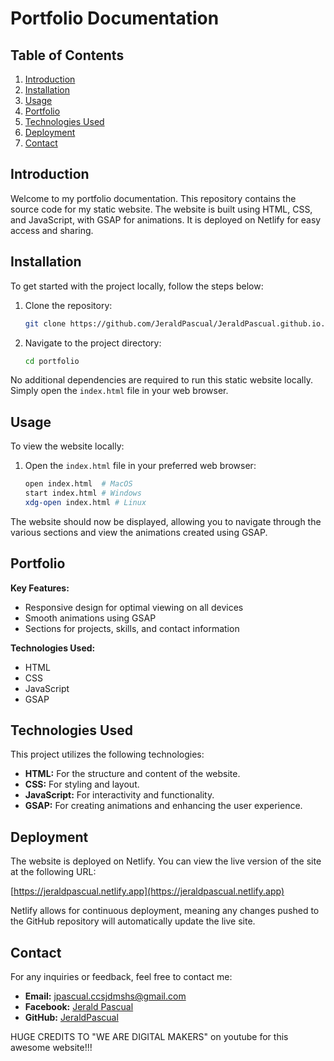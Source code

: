 # Portfolio Documentation

## Table of Contents
1. [Introduction](#introduction)
2. [Installation](#installation)
3. [Usage](#usage)
4. [Portfolio](#portfolio)
5. [Technologies Used](#technologies-used)
6. [Deployment](#deployment)
7. [Contact](#contact)

## Introduction

Welcome to my portfolio documentation. This repository contains the source code for my static website. The website is built using HTML, CSS, and JavaScript, with GSAP for animations. It is deployed on Netlify for easy access and sharing.

## Installation

To get started with the project locally, follow the steps below:

1. Clone the repository:
    ```bash
    git clone https://github.com/JeraldPascual/JeraldPascual.github.io.git
    ```
2. Navigate to the project directory:
    ```bash
    cd portfolio
    ```

No additional dependencies are required to run this static website locally. Simply open the `index.html` file in your web browser.

## Usage

To view the website locally:

1. Open the `index.html` file in your preferred web browser:
    ```bash
    open index.html  # MacOS
    start index.html # Windows
    xdg-open index.html # Linux
    ```

The website should now be displayed, allowing you to navigate through the various sections and view the animations created using GSAP.

## Portfolio

**Key Features:**
- Responsive design for optimal viewing on all devices
- Smooth animations using GSAP
- Sections for projects, skills, and contact information

**Technologies Used:**
- HTML
- CSS
- JavaScript
- GSAP

## Technologies Used

This project utilizes the following technologies:

- **HTML:** For the structure and content of the website.
- **CSS:** For styling and layout.
- **JavaScript:** For interactivity and functionality.
- **GSAP:** For creating animations and enhancing the user experience.

## Deployment

The website is deployed on Netlify. You can view the live version of the site at the following URL:

[https://jeraldpascual.netlify.app](https://jeraldpascual.netlify.app)

Netlify allows for continuous deployment, meaning any changes pushed to the GitHub repository will automatically update the live site.

## Contact

For any inquiries or feedback, feel free to contact me:

- **Email:** jpascual.ccsjdmshs@gmail.com
- **Facebook:** [Jerald Pascual](https://web.facebook.com/JeraldAnthoniOlinPascual)
- **GitHub:** [JeraldPascual](https://github.com/JeraldPascual)

HUGE CREDITS TO "WE ARE DIGITAL MAKERS" on youtube for this awesome website!!!
